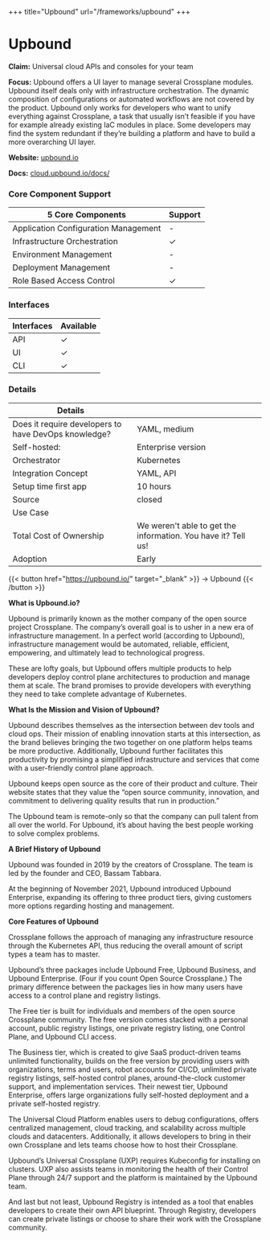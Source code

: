 +++
title="Upbound"
url="/frameworks/upbound"
+++

# Upbound

**Claim:** Universal cloud APIs and consoles for your team

**Focus:** Upbound offers a UI layer to manage several Crossplane modules. Upbound itself deals only with infrastructure orchestration. The dynamic composition of configurations or automated workflows are not covered by the product. Upbound only works for developers who want to unify everything against Crossplane, a task that usually isn’t feasible if you have for example already existing IaC modules in place. Some developers may find the system redundant if they’re building a platform and have to build a more overarching UI layer. 

**Website:** [upbound.io](https://upbound.io/)

**Docs:** [cloud.upbound.io/docs/](https://cloud.upbound.io/docs/)

### Core Component Support
| 5 Core Components | Support |
| --- | ----------- |
| Application Configuration Management | - |
| Infrastructure Orchestration | ✓ |
| Environment Management | - |
| Deployment Management | - |
| Role Based Access Control | ✓


### Interfaces
| Interfaces | Available |
| --- | ----------- |
| API | ✓ |
| UI | ✓ |
| CLI | ✓ |



### Details
| Details |  |
| --- | ----------- |
| Does it require developers to have DevOps knowledge? | YAML, medium |
| Self-hosted: | Enterprise version |
| Orchestrator | Kubernetes |
| Integration Concept | YAML, API |
| Setup time first app | 10 hours |
| Source | closed |
| Use Case |  |
| Total Cost of Ownership | We weren't able to get the information. You have it? Tell us! |
| Adoption | Early |


{{< button href="https://upbound.io/" target="_blank" >}}
-> Upbound
{{< /button >}}  

**What is Upbound.io?**

Upbound is primarily known as the mother company of the open source project Crossplane. The company’s overall goal is to usher in a new era of infrastructure management. In a perfect world (according to Upbound), infrastructure management would be automated, reliable, efficient, empowering, and ultimately lead to technological progress.

These are lofty goals, but Upbound offers multiple products to help developers deploy control plane architectures to production and manage them at scale. The brand promises to provide developers with everything they need to take complete advantage of Kubernetes. 

**What Is the Mission and Vision of Upbound?**

Upbound describes themselves as the intersection between dev tools and cloud ops. Their mission of enabling innovation starts at this intersection, as the brand believes bringing the two together on one platform helps teams be more productive. Additionally, Upbound further facilitates this productivity by promising a simplified infrastructure and services that come with a user-friendly control plane approach.

Upbound keeps open source as the core of their product and culture. Their website states that they value the “open source community, innovation, and commitment to delivering quality results that run in production.” 

The Upbound team is remote-only so that the company can pull talent from all over the world. For Upbound, it’s about having the best people working to solve complex problems. 

**A Brief History of Upbound**

Upbound was founded in 2019 by the creators of Crossplane. The team is led by the founder and CEO, Bassam Tabbara. 

At the beginning of November 2021, Upbound introduced Upbound Enterprise, expanding its offering to three product tiers, giving customers more options regarding hosting and management. 

**Core Features of Upbound**

Crossplane follows the approach of managing any infrastructure resource through the Kubernetes API, thus reducing the overall amount of script types a team has to master. 

Upbound’s three packages include Upbound Free, Upbound Business, and Upbound Enterprise. (Four if you count Open Source Crossplane.) The primary difference between the packages lies in how many users have access to a control plane and registry listings.

The Free tier is built for individuals and members of the open source Crossplane community. The free version comes stacked with a personal account, public registry listings, one private registry listing, one Control Plane, and Upbound CLI access. 

The Business tier, which is created to give SaaS product-driven teams unlimited functionality, builds on the free version by providing users with organizations, terms and users, robot accounts for CI/CD, unlimited private registry listings, self-hosted control planes, around-the-clock customer support, and implementation services. Their newest tier, Upbound Enterprise, offers large organizations fully self-hosted deployment and a private self-hosted registry.

The Universal Cloud Platform enables users to debug configurations, offers centralized management, cloud tracking, and scalability across multiple clouds and datacenters. Additionally, it allows developers to bring in their own Crossplane and lets teams choose how to host their Crossplane.

Upbound’s Universal Crossplane (UXP) requires Kubeconfig for installing on clusters. UXP also assists teams in monitoring the health of their Control Plane through 24/7 support and the platform is maintained by the Upbound team.

And last but not least, Upbound Registry is intended as a tool that enables developers to create their own API blueprint. Through Registry, developers can create private listings or choose to share their work with the Crossplane community. 

